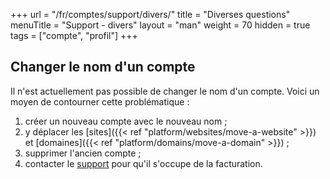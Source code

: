 +++
url = "/fr/comptes/support/divers/"
title = "Diverses questions"
menuTitle = "Support - divers"
layout = "man"
weight = 70
hidden = true
tags = ["compte", "profil"]
+++

## Changer le nom d'un compte

Il n'est actuellement pas possible de changer le nom d'un compte. Voici un moyen de contourner cette problématique :

1. créer un nouveau compte avec le nouveau nom ;
2. y déplacer les [sites]({{< ref "platform/websites/move-a-website" >}}) et [domaines]({{< ref "platform/domains/move-a-domain" >}}) ;
3. supprimer l'ancien compte ;
4. contacter le [support](https://admin.alwaysdata.com/support/add/) pour qu'il s'occupe de la facturation.
